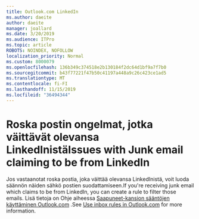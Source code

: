 ```yaml
---
title: Outlook.com LinkedIn
ms.author: daeite
author: daeite
manager: joallard
ms.date: 3/20/2019
ms.audience: ITPro
ms.topic: article
ROBOTS: NOINDEX, NOFOLLOW
localization_priority: Normal
ms.custom: 8000079
ms.openlocfilehash: 136b349c374518e2b130184f2dc64d1bf9a7f7b0
ms.sourcegitcommit: b43f77221f47b50c41197a448a9c26c423ce1ad5
ms.translationtype: MT
ms.contentlocale: fi-FI
ms.lasthandoff: 11/15/2019
ms.locfileid: "36494344"
---
```

# <a name="issues-with-junk-email-claiming-to-be-from-linkedin"></a><span data-ttu-id="41db9-102">Roska postin ongelmat, jotka väittävät olevansa LinkedInistä</span><span class="sxs-lookup"><span data-stu-id="41db9-102">Issues with Junk email claiming to be from LinkedIn</span></span>

<span data-ttu-id="41db9-103">Jos vastaanotat roska postia, joka väittää olevansa LinkedInistä, voit luoda säännön näiden sähkö postien suodattamiseen.</span><span class="sxs-lookup"><span data-stu-id="41db9-103">If you're receiving junk email which claims to be from LinkedIn, you can create a rule to filter those emails.</span></span>
<span data-ttu-id="41db9-104">Lisä tietoja on Ohje aiheessa [Saapuneet-kansion sääntöjen käyttäminen Outlook.com](https://aka.ms/OutlookComInboxRules) .</span><span class="sxs-lookup"><span data-stu-id="41db9-104">See [Use inbox rules in Outlook.com](https://aka.ms/OutlookComInboxRules) for more information.</span></span>



